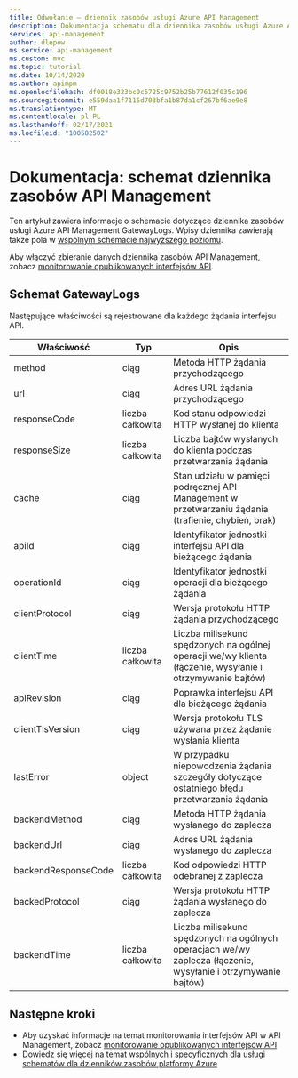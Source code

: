 ```yaml
---
title: Odwołanie — dziennik zasobów usługi Azure API Management
description: Dokumentacja schematu dla dziennika zasobów usługi Azure API Management GatewayLogs
services: api-management
author: dlepow
ms.service: api-management
ms.custom: mvc
ms.topic: tutorial
ms.date: 10/14/2020
ms.author: apimpm
ms.openlocfilehash: df0018e323bc0c5725c9752b25b77612f035c196
ms.sourcegitcommit: e559daa1f7115d703bfa1b87da1cf267bf6ae9e8
ms.translationtype: MT
ms.contentlocale: pl-PL
ms.lasthandoff: 02/17/2021
ms.locfileid: "100582502"
---
```

# <a name="reference-api-management-resource-log-schema"></a>Dokumentacja: schemat dziennika zasobów API Management

Ten artykuł zawiera informacje o schemacie dotyczące dziennika zasobów usługi Azure API Management GatewayLogs. Wpisy dziennika zawierają także pola w [wspólnym schemacie najwyższego poziomu](../azure-monitor/essentials/resource-logs-schema.md#top-level-common-schema).

Aby włączyć zbieranie danych dziennika zasobów API Management, zobacz [monitorowanie opublikowanych interfejsów API](api-management-howto-use-azure-monitor.md#resource-logs).

## <a name="gatewaylogs-schema"></a>Schemat GatewayLogs

Następujące właściwości są rejestrowane dla każdego żądania interfejsu API.

| Właściwość  | Typ | Opis |
| ------------- | ------------- | ------------- |
| method | ciąg | Metoda HTTP żądania przychodzącego |
| url | ciąg | Adres URL żądania przychodzącego |
| responseCode | liczba całkowita | Kod stanu odpowiedzi HTTP wysłanej do klienta |
| responseSize | liczba całkowita | Liczba bajtów wysłanych do klienta podczas przetwarzania żądania | 
| cache | ciąg | Stan udziału w pamięci podręcznej API Management w przetwarzaniu żądania (trafienie, chybień, brak) | 
| apiId | ciąg | Identyfikator jednostki interfejsu API dla bieżącego żądania | 
| operationId | ciąg | Identyfikator jednostki operacji dla bieżącego żądania | 
| clientProtocol | ciąg | Wersja protokołu HTTP żądania przychodzącego |
| clientTime | liczba całkowita | Liczba milisekund spędzonych na ogólnej operacji we/wy klienta (łączenie, wysyłanie i otrzymywanie bajtów) | 
| apiRevision | ciąg | Poprawka interfejsu API dla bieżącego żądania | 
| clientTlsVersion| ciąg | Wersja protokołu TLS używana przez żądanie wysłania klienta |
| lastError | object | W przypadku niepowodzenia żądania szczegóły dotyczące ostatniego błędu przetwarzania żądania | 
| backendMethod | ciąg | Metoda HTTP żądania wysłanego do zaplecza |
| backendUrl | ciąg | Adres URL żądania wysłanego do zaplecza |
| backendResponseCode | liczba całkowita | Kod odpowiedzi HTTP odebranej z zaplecza |
| backedProtocol | ciąg | Wersja protokołu HTTP żądania wysłanego do zaplecza |
| backendTime | liczba całkowita | Liczba milisekund spędzonych na ogólnych operacjach we/wy zaplecza (łączenie, wysyłanie i otrzymywanie bajtów) | 


## <a name="next-steps"></a>Następne kroki

* Aby uzyskać informacje na temat monitorowania interfejsów API w API Management, zobacz [monitorowanie opublikowanych interfejsów API](api-management-howto-use-azure-monitor.md)
* Dowiedz się więcej [na temat wspólnych i specyficznych dla usługi schematów dla dzienników zasobów platformy Azure](../azure-monitor/essentials/resource-logs-schema.md)

